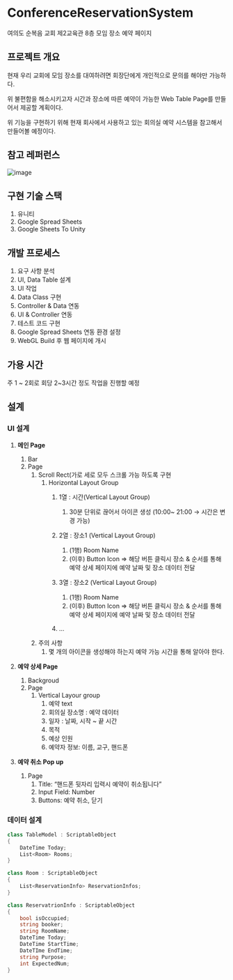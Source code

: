 # ConferenceReservationSystem

여의도 순복음 교회 제2교육관 8층 모임 장소 예약 페이지

## 프로젝트 개요

현재 우리 교회에 모임 장소를 대여하려면 회장단에게 개인적으로 문의를 해야만 가능하다.

위 불편함을 해소시키고자 시간과 장소에 따른 예약이 가능한 Web Table Page를 만들어서 제공할 계획이다.

위 기능을 구현하기 위해 현재 회사에서 사용하고 있는 회의실 예약 시스템을 참고해서 만들어볼 예정이다.

## 참고 레퍼런스
![image](https://user-images.githubusercontent.com/75019048/160243034-16562a13-1d7f-4b7d-a797-c0b4c6e4e69c.png)


## 구현 기술 스택

1. 유니티 
2. Google Spread Sheets
3. Google Sheets To Unity

## 개발 프로세스

1. 요구 사항 분석 
2. UI, Data Table 설계
3. UI 작업
4. Data Class 구현
5. Controller & Data 연동
6. UI & Controller 연동
7. 테스트 코드 구현
8. Google Spread Sheets 연동 환경 설정
9. WebGL Build 후 웹 페이지에 개시

## 가용 시간

주 1 ~ 2회로 회당 2~3시간 정도 작업을 진행할 예정

## 설계 

### UI 설계

1. **메인 Page**
    1. Bar
    2. Page 
        1. Scroll Rect(가로 세로 모두 스크롤 가능 하도록 구현
            1. Horizontal Layout Group
                1. 1열 : 시간(Vertical Layout Group)
                    1. 30분 단위로 끊어서 아이콘 생성 (10:00~ 21:00 → 시간은 변경 가능)
                2. 2열 : 장소1 (Vertical Layout Group)
                    1. (1행) Room Name 
                    2. (이후) Button Icon
                        ⇒ 해당 버튼 클릭시 장소 & 순서를 통해 예약 상세 페이지에 예약 날짜 및 장소 데이터 전달
                        
                3. 3열 : 장소2 (Vertical Layout Group)
                    1. (1행) Room Name
                    2. (이후) Button Icon
                        ⇒ 해당 버튼 클릭시 장소 & 순서를 통해 예약 상세 페이지에 예약 날짜 및 장소 데이터 전달
                4. ...
        2. 주의 사항
            1. 몇 개의 아이콘을 생성해야 하는지 예약 가능 시간을 통해 알아야 한다.

2. **예약 상세 Page**
    1. Backgroud
    2. Page
        1. Vertical Layour group
            1. 예약 text
            2. 회의실 장소명 : 예약 데이터
            3. 일자 : 날짜, 시작 ~ 끝 시간
            4. 목적
            5. 예상 인원
            6. 예약자 정보: 이름, 교구, 핸드폰

3. **예약 취소 Pop up**
    1. Page
        1. Title: “핸드폰 뒷자리 입력시 예약이 취소됩니다”
        2. Input Field: Number
        3. Buttons: 예약 취소, 닫기


### 데이터 설계
``` C#
class TableModel : ScriptableObject
{
    DateTime Today;
    List<Room> Rooms;
}
```

``` C#
class Room : ScriptableObject
{
    List<ReservationInfo> ReservationInfos;
}
```

``` C#
class ReservatrionInfo : ScriptableObject
{
    bool isOccupied;
    string booker;
    string RoomName;
    DateTime Today;
    DateTime StartTime;
    DateTIme EndTime;
    string Purpose;
    int ExpectedNum;
}
```